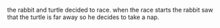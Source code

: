 the rabbit and turtle decided to race.
when the race starts the rabbit saw that the turtle is far away so he decides to take a nap.
